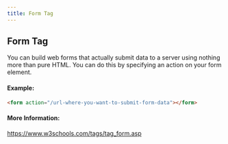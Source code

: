 ```yaml
---
title: Form Tag
---
```

## Form Tag

You can build web forms that actually submit data to a server using nothing more than pure HTML. You can do this by specifying an action on your form element.

#### Example:

```html
<form action="/url-where-you-want-to-submit-form-data"></form>
```

#### More Information:
https://www.w3schools.com/tags/tag_form.asp


